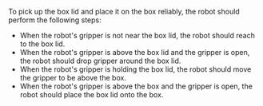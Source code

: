 To pick up the box lid and place it on the box reliably, the robot should perform the following steps:
- When the robot's gripper is not near the box lid, the robot should reach to the box lid.
- When the robot's gripper is above the box lid and the gripper is open, the robot should drop gripper around the box lid.
- When the robot's gripper is holding the box lid, the robot should move the gripper to be above the box.
- When the robot's gripper is above the box and the gripper is open, the robot should place the box lid onto the box.
